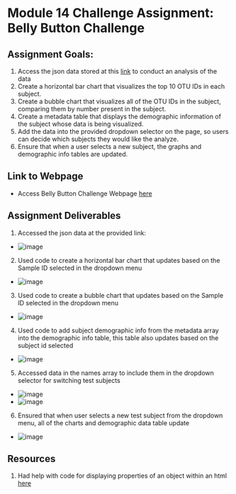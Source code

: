 # Module 14 Challenge Assignment: Belly Button Challenge
## Assignment Goals:
1. Access the json data stored at this [link](https://2u-data-curriculum-team.s3.amazonaws.com/dataviz-classroom/v1.1/14-Interactive-Web-Visualizations/02-Homework/samples.json) to conduct an analysis of the data
2. Create a horizontal bar chart that visualizes the top 10 OTU IDs in each subject.
3. Create a bubble chart that visualizes all of the OTU IDs in the subject, comparing them by number present in the subject.
4. Create a metadata table that displays the demographic information of the subject whose data is being visualized.
5. Add the data into the provided dropdown selector on the page, so users can decide which subjects they would like the analyze.
6. Ensure that when a user selects a new subject, the graphs and demographic info tables are updated.
## Link to Webpage
- Access Belly Button Challenge Webpage [here](https://lvit001.github.io/belly-button-challenge/)
## Assignment Deliverables
1. Accessed the json data at the provided link:
  - ![image](https://github.com/lvit001/belly-button-challenge/assets/140283164/3fc2c56c-550a-471b-a9c8-aaecb0c21d95)
2. Used code to create a horizontal bar chart that updates based on the Sample ID selected in the dropdown menu
  - ![image](https://github.com/lvit001/belly-button-challenge/assets/140283164/c7f55642-214f-42e6-9030-acd2f5195a67)
3. Used code to create a bubble chart that updates based on the Sample ID selected in the dropdown menu
  - ![image](https://github.com/lvit001/belly-button-challenge/assets/140283164/f0aaf8df-72ac-4dfb-bc31-2f90c66e1822)
4. Used code to add subject demographic info from the metadata array into the demographic info table, this table also updates based on the subject id selected
  - ![image](https://github.com/lvit001/belly-button-challenge/assets/140283164/28e9e311-1d17-4997-8b28-843b854d4227)
5. Accessed data in the names array to include them in the dropdown selector for switching test subjects
  - ![image](https://github.com/lvit001/belly-button-challenge/assets/140283164/166fd71f-cb3c-4674-aea0-c30b3706e7f3)
  - ![image](https://github.com/lvit001/belly-button-challenge/assets/140283164/6fc362a7-3772-47d4-8527-7ac6e60f7ce1)
6. Ensured that when user selects a new test subject from the dropdown menu, all of the charts and demographic data table update
  - ![image](https://github.com/lvit001/belly-button-challenge/assets/140283164/ef4e2d15-3274-4a8a-8026-e7b1ee2e96d2)
## Resources
1. Had help with code for displaying properties of an object within an html [here](https://developer.mozilla.org/en-US/docs/Web/JavaScript/Reference/Global_Objects/Object/entries)





